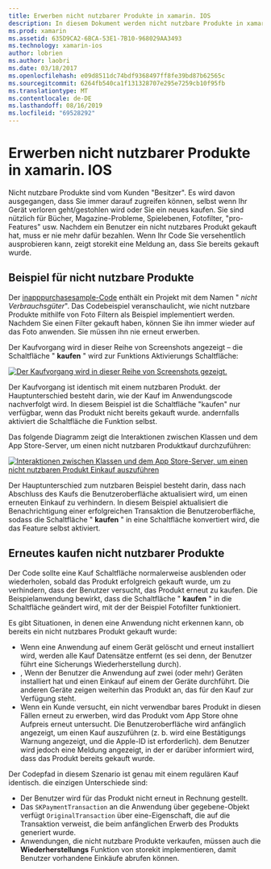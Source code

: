 ```yaml
---
title: Erwerben nicht nutzbarer Produkte in xamarin. IOS
description: In diesem Dokument werden nicht nutzbare Produkte in xamarin. IOS beschrieben. dabei handelt es sich um Funktionen, die von einem Benutzer erworben wurden, der unabhängig vom Gerät unbegrenzt verfügbar bleibt.
ms.prod: xamarin
ms.assetid: 635D9CA2-6BCA-53E1-7B10-968029AA3493
ms.technology: xamarin-ios
author: lobrien
ms.author: laobri
ms.date: 03/18/2017
ms.openlocfilehash: e09d8511dc74bdf9368497ff8fe39bd87b62565c
ms.sourcegitcommit: 6264fb540ca1f131328707e295e7259cb10f95fb
ms.translationtype: MT
ms.contentlocale: de-DE
ms.lasthandoff: 08/16/2019
ms.locfileid: "69528292"
---
```

# <a name="purchasing-non-consumable-products-in-xamarinios"></a>Erwerben nicht nutzbarer Produkte in xamarin. IOS

Nicht nutzbare Produkte sind vom Kunden "Besitzer". Es wird davon ausgegangen, dass Sie immer darauf zugreifen können, selbst wenn Ihr Gerät verloren geht/gestohlen wird oder Sie ein neues kaufen. Sie sind nützlich für Bücher, Magazine-Probleme, Spielebenen, Fotofilter, "pro-Features" usw. Nachdem ein Benutzer ein nicht nutzbares Produkt gekauft hat, muss er nie mehr dafür bezahlen. Wenn Ihr Code Sie versehentlich ausprobieren kann, zeigt storekit eine Meldung an, dass Sie bereits gekauft wurde.

## <a name="non-consumable-products-sample"></a>Beispiel für nicht nutzbare Produkte

Der [inapppurchasesample-Code](https://docs.microsoft.com/samples/xamarin/ios-samples/storekit) enthält ein Projekt mit dem Namen " *nicht Verbrauchsgüter*". Das Codebeispiel veranschaulicht, wie nicht nutzbare Produkte mithilfe von Foto Filtern als Beispiel implementiert werden. Nachdem Sie einen Filter gekauft haben, können Sie ihn immer wieder auf das Foto anwenden. Sie müssen ihn nie erneut erwerben.   
   
   
   
 Der Kaufvorgang wird in dieser Reihe von Screenshots angezeigt – die Schaltfläche " **kaufen** " wird zur Funktions Aktivierungs Schaltfläche:   
   
   
   
 [![](purchasing-non-consumable-products-images/image34.png "Der Kaufvorgang wird in dieser Reihe von Screenshots gezeigt.")](purchasing-non-consumable-products-images/image34.png#lightbox)   
   
   
   
 Der Kaufvorgang ist identisch mit einem nutzbaren Produkt. der Hauptunterschied besteht darin, wie der Kauf im Anwendungscode nachverfolgt wird. In diesem Beispiel ist die Schaltfläche "kaufen" nur verfügbar, wenn das Produkt nicht bereits gekauft wurde. andernfalls aktiviert die Schaltfläche die Funktion selbst.   
   
   
   

Das folgende Diagramm zeigt die Interaktionen zwischen Klassen und dem App Store-Server, um einen nicht nutzbaren Produktkauf durchzuführen:   
   
   
   
 [![](purchasing-non-consumable-products-images/image35.png "Interaktionen zwischen Klassen und dem App Store-Server, um einen nicht nutzbaren Produkt Einkauf auszuführen")](purchasing-non-consumable-products-images/image35.png#lightbox)   
   
   
   
 Der Hauptunterschied zum nutzbaren Beispiel besteht darin, dass nach Abschluss des Kaufs die Benutzeroberfläche aktualisiert wird, um einen erneuten Einkauf zu verhindern. In diesem Beispiel aktualisiert die Benachrichtigung einer erfolgreichen Transaktion die Benutzeroberfläche, sodass die Schaltfläche " **kaufen** " in eine Schaltfläche konvertiert wird, die das Feature selbst aktiviert.

## <a name="re-purchasing-non-consumable-products"></a>Erneutes kaufen nicht nutzbarer Produkte

Der Code sollte eine Kauf Schaltfläche normalerweise ausblenden oder wiederholen, sobald das Produkt erfolgreich gekauft wurde, um zu verhindern, dass der Benutzer versucht, das Produkt erneut zu kaufen. Die Beispielanwendung bewirkt, dass die Schaltfläche " **kaufen** " in die Schaltfläche geändert wird, mit der der Beispiel Fotofilter funktioniert.   
   
   
   
 Es gibt Situationen, in denen eine Anwendung nicht erkennen kann, ob bereits ein nicht nutzbares Produkt gekauft wurde:

- Wenn eine Anwendung auf einem Gerät gelöscht und erneut installiert wird, werden alle Kauf Datensätze entfernt (es sei denn, der Benutzer führt eine Sicherungs Wiederherstellung durch). 
- , Wenn der Benutzer die Anwendung auf zwei (oder mehr) Geräten installiert hat und einen Einkauf auf einem der Geräte durchführt. Die anderen Geräte zeigen weiterhin das Produkt an, das für den Kauf zur Verfügung steht. 
- Wenn ein Kunde versucht, ein nicht verwendbar bares Produkt in diesen Fällen erneut zu erwerben, wird das Produkt vom App Store ohne Aufpreis erneut untersucht. Die Benutzeroberfläche wird anfänglich angezeigt, um einen Kauf auszuführen (z. b. wird eine Bestätigungs Warnung angezeigt, und die Apple-ID ist erforderlich). dem Benutzer wird jedoch eine Meldung angezeigt, in der er darüber informiert wird, dass das Produkt bereits gekauft wurde.  
   
   
   
 Der Codepfad in diesem Szenario ist genau mit einem regulären Kauf identisch. die einzigen Unterschiede sind:

- Der Benutzer wird für das Produkt nicht erneut in Rechnung gestellt.
- Das `SKPaymentTransaction` an die Anwendung über gegebene-Objekt verfügt `OriginalTransaction` über eine-Eigenschaft, die auf die Transaktion verweist, die beim anfänglichen Erwerb des Produkts generiert wurde. 
- Anwendungen, die nicht nutzbare Produkte verkaufen, müssen auch die **Wiederherstellungs** Funktion von storekit implementieren, damit Benutzer vorhandene Einkäufe abrufen können. 
